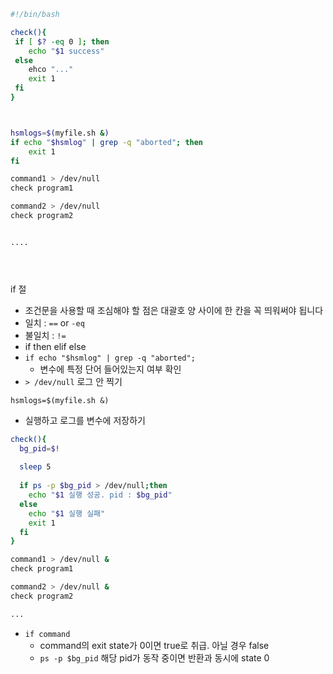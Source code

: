 

```sh
#!/bin/bash

check(){
 if [ $? -eq 0 ]; then
 	echo "$1 success"
 else
 	ehco "..."
 	exit 1
 fi
}



hsmlogs=$(myfile.sh &)
if echo "$hsmlog" | grep -q "aborted"; then
	exit 1
fi

command1 > /dev/null
check program1

command2 > /dev/null
check program2


....





```



if 절

- 조건문을 사용할 때 조심해야 할 점은 대괄호 양 사이에 한 칸을 꼭 띄워써야 됩니다
- 일치 : `==` or `-eq`
- 불일치 : `!=`
- if then elif else
- `if echo "$hsmlog" | grep -q "aborted";`
  - 변수에 특정 단어 들어있는지 여부 확인
- `> /dev/null` 로그 안 찍기



`hsmlogs=$(myfile.sh &)`

- 실행하고 로그를 변수에 저장하기





```sh
check(){
  bg_pid=$!
  
  sleep 5
  
  if ps -p $bg_pid > /dev/null;then
    echo "$1 실행 성공. pid : $bg_pid"
  else
    echo "$1 실행 실패"
    exit 1
  fi
}

command1 > /dev/null &
check program1

command2 > /dev/null &
check program2

...

```

- `if command`
  - command의 exit state가 0이면 true로 취급. 아닐 경우 false
  - `ps -p $bg_pid` 해당 pid가 동작 중이면 반환과 동시에 state 0

